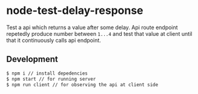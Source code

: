 # node-test-delay-response

Test a api which returns a value after some delay. Api route endpoint repetedly produce number between `1...4` and test that value at client until that it continuously calls api endpoint.

## Development

```sh
$ npm i // install depedencies
$ npm start // for running server
$ npm run client // for observing the api at client side
```

